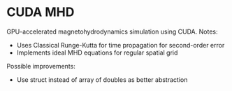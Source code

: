 # CUDA MHD

GPU-accelerated magnetohydrodynamics simulation using CUDA. Notes:
* Uses Classical Runge-Kutta for time propagation for second-order error
* Implements ideal MHD equations for regular spatial grid

Possible improvements:
* Use struct instead of array of doubles as better abstraction
